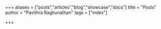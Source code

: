 +++
aliases = ["posts","articles","blog","showcase","docs"]
title = "Posts"
author = "Pavithra Raghunathan"
tags = ["index"]

+++
